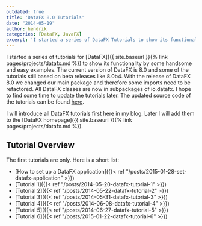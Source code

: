 ```yaml
---
outdated: true
title: 'DataFX 8.0 Tutorials'
date: "2014-05-19"
author: hendrik
categories: [DataFX, JavaFX]
excerpt: 'I started a series of DataFX Tutorials to show its functionality by some handsome and easy examples.'
---
```

I started a series of tutorials for [DataFX]({{ site.baseurl }}{% link pages/projects/datafx.md %}) to show its functionality by some handsome and easy examples. The current version of DataFX is 8.0 and some of the tutorials still based on beta releases like 8.0b4. With the release of DataFX 8.0 we changed our main package and therefore some imports need to be refactored. All DataFX classes are now in subpackages of io.datafx. I hope to find some time to update the tutorials later. The updated source code of the tutorials can be found [here](https://bitbucket.org/datafx/datafx/src/2ce2f5b372a179eb318fae023f13ee74f49544ef/modules/tutorials/?at=default).

I will introduce all DataFX tutorials first here in my blog. Later I will add them to the [DataFX homepage]({{ site.baseurl }}{% link pages/projects/datafx.md %}).

## Tutorial Overview

The first tutorials are only. Here is a short list:

* [How to set up a DataFX application]({{< ref "/posts/2015-01-28-set-datafx-application" >}})
* [Tutorial 1]({{< ref "/posts/2014-05-20-datafx-tutorial-1" >}})
* [Tutorial 2]({{< ref "/posts/2014-05-22-datafx-tutorial-2" >}})
* [Tutorial 3]({{< ref "/posts/2014-05-31-datafx-tutorial-3" >}})
* [Tutorial 4]({{< ref "/posts/2014-06-08-datafx-tutorial-4" >}})
* [Tutorial 5]({{< ref "/posts/2014-06-27-datafx-tutorial-5" >}})
* [Tutorial 6]({{< ref "/posts/2015-01-22-datafx-tutorial-6" >}})
